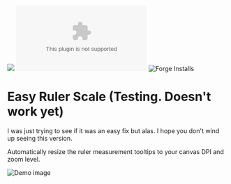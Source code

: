 ![](https://img.shields.io/badge/Foundry-v0.8.6-informational)
![Latest Release Download Count](https://img.shields.io/github/downloads/kandashi/easy-ruler-scale/latest/module.zip)
![Forge Installs](https://img.shields.io/badge/dynamic/json?label=Forge%20Installs&query=package.installs&suffix=%25&url=https%3A%2F%2Fforge-vtt.com%2Fapi%2Fbazaar%2Fpackage%2Feasy-ruler-scale&colorB=4aa94a)


# Easy Ruler Scale (Testing. Doesn't work yet)
I was just trying to see if it was an easy fix but alas. I hope you don't wind up seeing this version.

Automatically resize the ruler measurement tooltips to your canvas DPI and zoom level. 

![Demo image](Demo.png)

